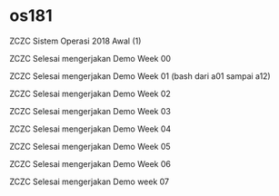 # os181
ZCZC Sistem Operasi 2018 Awal (1)

ZCZC Selesai mengerjakan Demo Week 00

ZCZC Selesai mengerjakan Demo Week 01 (bash dari a01 sampai a12)

ZCZC Selesai mengerjakan Demo Week 02

ZCZC Selesai mengerjakan Demo Week 03

ZCZC Selesai mengerjakan Demo Week 04

ZCZC Selesai mengerjakan Demo Week 05

ZCZC Selesai mengerjakan Demo Week 06

ZCZC Selesai mengerjakan Demo week 07
